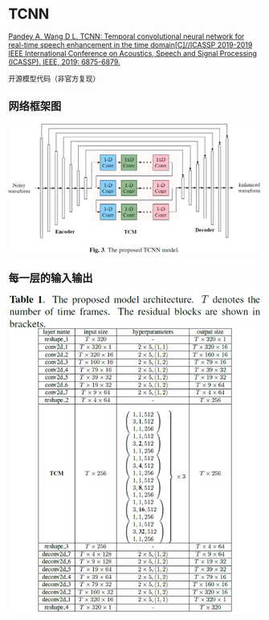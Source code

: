 # TCNN

[Pandey A, Wang D L. TCNN: Temporal convolutional neural network for real-time speech enhancement in the time domain[C]//ICASSP 2019-2019 IEEE International Conference on Acoustics, Speech and Signal Processing (ICASSP). IEEE, 2019: 6875-6879.](https://ieeexplore.ieee.org/abstract/document/8683634)

开源模型代码（非官方复现）

## 网络框架图

![image-20220119165638711](README.assets/image-20220119165638711.png)

## 每一层的输入输出

![image-20220119165559904](README.assets/image-20220119165559904.png)
